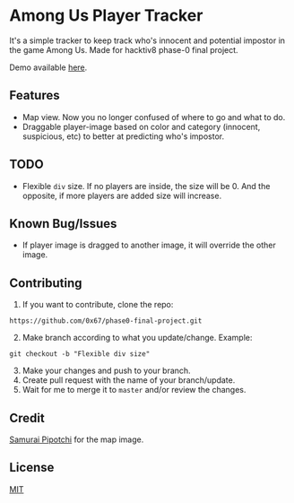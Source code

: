 # Among Us Player Tracker

It's a simple tracker to keep track who's innocent and potential impostor in the game Among Us.
Made for hacktiv8 phase-0 final project.

Demo available [here](https://0x67.github.io/phase0-final-project/).


## Features

* Map view. Now you no longer confused of where to go and what to do.
* Draggable player-image based on color and category (innocent, suspicious, etc) to better at predicting who's impostor.



## TODO

* Flexible `div` size. If no players are inside, the size will be 0. And the opposite, if more players are added size will increase.

## Known Bug/Issues

* If player image is dragged to another image, it will override the other image.

## Contributing
1. If you want to contribute, clone the repo:

`https://github.com/0x67/phase0-final-project.git`

2. Make branch according to what you update/change. Example:

`git checkout -b "Flexible div size"`

3. Make your changes and push to your branch.
4. Create pull request with the name of your branch/update.
5. Wait for me to merge it to `master` and/or review the changes.

## Credit
[Samurai Pipotchi](https://twitter.com/samuraipipotchi?lang=en) for the map image.

## License
[MIT](https://choosealicense.com/licenses/mit/)